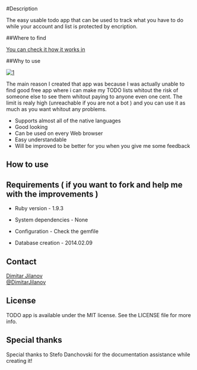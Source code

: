 #Description

The easy usable todo app that can be used to track what you have to do while your account and list is protected by encription.

##Where to find


[You can check it how it works in](http://djtodo.herokuapp.com/)

##Why to use

[![1](Screenshots/1.png)](Screenshots/1.png)

The main reason I created that app was because I was actually unable to find good free app where i can make my TODO lists whitout the risk of someone else to see them whitout paying to anyone even one cent. The limit is realy high (unreachable if you are not a bot ) and you can use it as much as you want whitout any problems.

* Supports almost all of the native languages
* Good looking
* Can be used on every Web browser
* Easy understandable
* Will be improved to be better for you when you give me some feedback

## How to use

## Requirements ( if you want to fork and help me with the improvements )


* Ruby version - 1.9.3

* System dependencies - None

* Configuration - Check the gemfile

* Database creation - 2014.02.09

## Contact

[Dimitar Jilanov](http://jilanov.com)   
[@DimitarJilanov](https://twitter.com/DimiturJilanov)

## License

TODO app is available under the MIT license. See the LICENSE file for more info.

## Special thanks 

Special thanks to Stefo Danchovski for the documentation assistance while creating it!
